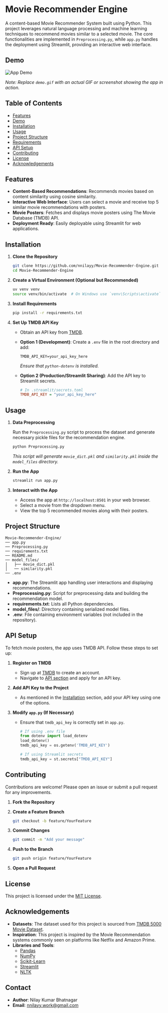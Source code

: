 # Movie Recommender Engine

A content-based Movie Recommender System built using Python. This project leverages natural language processing and machine learning techniques to recommend movies similar to a selected movie. The core functionalities are implemented in `Preprocessing.py`, while `app.py` handles the deployment using Streamlit, providing an interactive web interface.

## Demo

![App Demo](demo.gif)

*Note: Replace `demo.gif` with an actual GIF or screenshot showing the app in action.*

## Table of Contents

- [Features](#features)
- [Demo](#demo)
- [Installation](#installation)
- [Usage](#usage)
- [Project Structure](#project-structure)
- [Requirements](#requirements)
- [API Setup](#api-setup)
- [Contributing](#contributing)
- [License](#license)
- [Acknowledgements](#acknowledgements)

## Features

- **Content-Based Recommendations**: Recommends movies based on content similarity using cosine similarity.
- **Interactive Web Interface**: Users can select a movie and receive top 5 similar movie recommendations with posters.
- **Movie Posters**: Fetches and displays movie posters using The Movie Database (TMDB) API.
- **Deployment Ready**: Easily deployable using Streamlit for web applications.

## Installation

1. **Clone the Repository**

   ```bash
   git clone https://github.com/nnilayy/Movie-Recommender-Engine.git
   cd Movie-Recommender-Engine
   ```

2. **Create a Virtual Environment (Optional but Recommended)**

   ```bash
   uv venv venv
   source venv/bin/activate  # On Windows use `venv\Scripts\activate`
   ```

3. **Install Requirements**

   ```bash
   pip install -r requirements.txt
   ```

4. **Set Up TMDB API Key**

   - Obtain an API key from [TMDB](https://www.themoviedb.org/documentation/api).
   - **Option 1 (Development)**: Create a `.env` file in the root directory and add:

     ```env
     TMDB_API_KEY=your_api_key_here
     ```

     *Ensure that `python-dotenv` is installed.*

   - **Option 2 (Production/Streamlit Sharing)**: Add the API key to Streamlit secrets.

     ```ini
     # In .streamlit/secrets.toml
     TMDB_API_KEY = "your_api_key_here"
     ```

## Usage

1. **Data Preprocessing**

   Run the `Preprocessing.py` script to process the dataset and generate necessary pickle files for the recommendation engine.

   ```bash
   python Preprocessing.py
   ```

   *This script will generate `movie_dict.pkl` and `similarity.pkl` inside the `model_files` directory.*

2. **Run the App**

   ```bash
   streamlit run app.py
   ```

3. **Interact with the App**

   - Access the app at `http://localhost:8501` in your web browser.
   - Select a movie from the dropdown menu.
   - View the top 5 recommended movies along with their posters.

## Project Structure

```
Movie-Recommender-Engine/
── app.py
── Preprocessing.py
── requirements.txt
── README.md
── model_files/
│   ├── movie_dict.pkl
│   ── similarity.pkl
── .env
```

- **app.py**: The Streamlit app handling user interactions and displaying recommendations.
- **Preprocessing.py**: Script for preprocessing data and building the recommendation model.
- **requirements.txt**: Lists all Python dependencies.
- **model_files/**: Directory containing serialized model files.
- **.env**: File containing environment variables (not included in the repository).

## API Setup

To fetch movie posters, the app uses TMDB API. Follow these steps to set up:

1. **Register on TMDB**

   - Sign up at [TMDB](https://www.themoviedb.org/signup) to create an account.
   - Navigate to [API section](https://www.themoviedb.org/documentation/api) and apply for an API key.

2. **Add API Key to the Project**

   - As mentioned in the [Installation](#installation) section, add your API key using one of the options.

3. **Modify `app.py` (If Necessary)**

   - Ensure that `tmdb_api_key` is correctly set in `app.py`.

     ```python
     # If using .env file
     from dotenv import load_dotenv
     load_dotenv()
     tmdb_api_key = os.getenv('TMDB_API_KEY')
     ```

     ```python
     # If using Streamlit secrets
     tmdb_api_key = st.secrets["TMDB_API_KEY"]
     ```

## Contributing

Contributions are welcome! Please open an issue or submit a pull request for any improvements.

1. **Fork the Repository**

2. **Create a Feature Branch**

   ```bash
   git checkout -b feature/YourFeature
   ```

3. **Commit Changes**

   ```bash
   git commit -m "Add your message"
   ```

4. **Push to the Branch**

   ```bash
   git push origin feature/YourFeature
   ```

5. **Open a Pull Request**

## License

This project is licensed under the [MIT License](LICENSE).

## Acknowledgements

- **Datasets**: The dataset used for this project is sourced from [TMDB 5000 Movie Dataset](https://www.kaggle.com/datasets/tmdb/tmdb-movie-metadata).
- **Inspiration**: This project is inspired by the Movie Recommendation systems commonly seen on platforms like Netflix and Amazon Prime.
- **Libraries and Tools**:
  - [Pandas](https://pandas.pydata.org/)
  - [NumPy](https://numpy.org/)
  - [Scikit-Learn](https://scikit-learn.org/stable/)
  - [Streamlit](https://streamlit.io/)
  - [NLTK](https://www.nltk.org/)

## Contact

- **Author**: Nilay Kumar Bhatnagar
- **Email**: nnilayy.work@gmail.com
